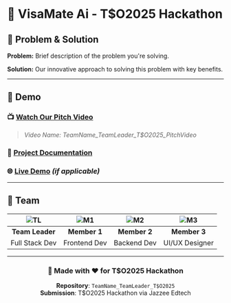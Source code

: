 # 🚀 VisaMate Ai - T$O2025 Hackathon


## 🎯 **Problem & Solution**

**Problem:** Brief description of the problem you're solving.

**Solution:** Our innovative approach to solving this problem with key benefits.

---

## 🎥 **Demo**

### 📺 **[Watch Our Pitch Video](https://youtube.com/watch?v=YOUR_VIDEO_ID)**
> *Video Name: TeamName_TeamLeader_T$O2025_PitchVideo*

### 📄 **[Project Documentation](./TeamName_TeamLeader_T$O2025_Document.pdf)**

### 🌐 **[Live Demo](https://your-demo-link.com)** *(if applicable)*

---

## 👥 **Team**

<div align="center">

| ![TL](https://via.placeholder.com/80x80/4A90E2/FFFFFF?text=TL) | ![M1](https://via.placeholder.com/80x80/E91E63/FFFFFF?text=M1) | ![M2](https://via.placeholder.com/80x80/4CAF50/FFFFFF?text=M2) | ![M3](https://via.placeholder.com/80x80/FF9800/FFFFFF?text=M3) |
|:---:|:---:|:---:|:---:|
| **Team Leader** | **Member 1** | **Member 2** | **Member 3** |
| Full Stack Dev | Frontend Dev | Backend Dev | UI/UX Designer |

</div>

---

<div align="center">

### 🌟 **Made with ❤️ for T$O2025 Hackathon**

**Repository**: `TeamName_TeamLeader_T$O2025`  
**Submission**: T$O2025 Hackathon via Jazzee Edtech

</div>
